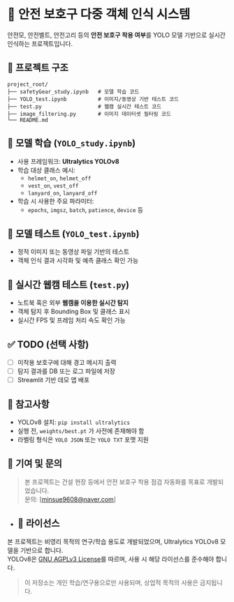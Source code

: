 # 🦺 안전 보호구 다중 객체 인식 시스템

안전모, 안전벨트, 안전고리 등의 **안전 보호구 착용 여부**를 YOLO 모델 기반으로 실시간 인식하는 프로젝트입니다.

## 📁 프로젝트 구조

```plaintext
project_root/
├── safetyGear_study.ipynb   # 모델 학습 코드
├── YOLO_test.ipynb          # 이미지/동영상 기반 테스트 코드
├── test.py                  # 웹캠 실시간 테스트 코드
├── image_filtering.py       # 이미지 데이터셋 필터링 코드
└── README.md
```

## 🔧 모델 학습 (`YOLO_study.ipynb`)

- 사용 프레임워크: **Ultralytics YOLOv8**
- 학습 대상 클래스 예시:
  - `helmet_on`, `helmet_off`
  - `vest_on`, `vest_off`
  - `lanyard_on`, `lanyard_off`
- 학습 시 사용한 주요 파라미터:
  - `epochs`, `imgsz`, `batch`, `patience`, `device` 등

## 🧪 모델 테스트 (`YOLO_test.ipynb`)

- 정적 이미지 또는 동영상 파일 기반의 테스트
- 객체 인식 결과 시각화 및 예측 클래스 확인 가능

## 🎥 실시간 웹캠 테스트 (`test.py`)

- 노트북 혹은 외부 **웹캠을 이용한 실시간 탐지**
- 객체 탐지 후 Bounding Box 및 클래스 표시
- 실시간 FPS 및 프레임 처리 속도 확인 가능

## ✅ TODO (선택 사항)

- [ ] 미착용 보호구에 대해 경고 메시지 출력
- [ ] 탐지 결과를 DB 또는 로그 파일에 저장
- [ ] Streamlit 기반 데모 앱 배포

## 📝 참고사항

- YOLOv8 설치: `pip install ultralytics`
- 실행 전, `weights/best.pt` 가 사전에 존재해야 함
- 라벨링 형식은 `YOLO JSON` 또는 `YOLO TXT` 포맷 지원

## 📌 기여 및 문의

> 본 프로젝트는 건설 현장 등에서 안전 보호구 착용 점검 자동화를 목표로 개발되었습니다.  
> 문의: [minsue9608@naver.com]

- ## 📄 라이선스

본 프로젝트는 비영리 목적의 연구/학습 용도로 개발되었으며, Ultralytics YOLOv8 모델을 기반으로 합니다.  
YOLOv8은 [GNU AGPLv3 License](https://www.gnu.org/licenses/agpl-3.0.html)를 따르며, 사용 시 해당 라이선스를 준수해야 합니다.

> 이 저장소는 개인 학습/연구용으로만 사용되며, 상업적 목적의 사용은 금지됩니다.
